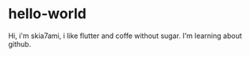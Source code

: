 # hello-world

Hi, i'm skia7ami, i like flutter and coffe without sugar.
I'm learning about github.
